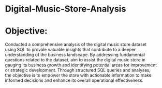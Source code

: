 # Digital-Music-Store-Analysis

# Objective:
Conducted a comprehensive analysis of the digital music store dataset using SQL to provide valuable insights that contribute to a deeper understanding of the business landscape. By addressing fundamental questions related to the dataset, aim to assist the digital music store in gauging its business growth and identifying potential areas for improvement or strategic development. Through structured SQL queries and analyses, the objective is to empower the store with actionable information to make informed decisions and enhance its overall operational effectiveness.
